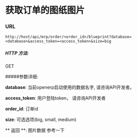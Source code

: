 # 获取订单的图纸图片

### URL

`http://host/api/mrp/order/<order_id>/blueprint?database=<database>&access_token=<access_token>&size=big`

##### HTTP 方法:
GET

#####参数详细:

**database**: 当前openerp启动使用的数据名字, 请咨询API开发者。

**access_token**:  用户登陆token， 请咨询API开发者

**order_id**: 订单id

**size**: 可选选项(big, small, medium)

** 返回 **:
图片数据
参考一下

